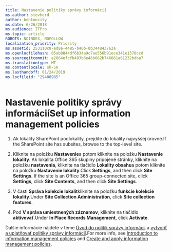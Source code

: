 ```yaml
---
title: Nastavenie politiky správy informácií
ms.author: stevhord
author: bentoncity
ms.date: 6/26/2018
ms.audience: ITPro
ms.topic: article
ROBOTS: NOINDEX, NOFOLLOW
localization_priority: Priority
ms.assetid: 253110c8-ed8e-4485-b40b-0b344843762a
ms.openlocfilehash: 05ab8844df6b34a9c7ae556b91ece341e1370ccd
ms.sourcegitcommit: e2864efcfb493b6e46b662b746661a61232bdba7
ms.translationtype: MT
ms.contentlocale: sk-SK
ms.lasthandoff: 01/24/2019
ms.locfileid: "29488985"
---
```

# <a name="set-up-information-management-policies"></a><span data-ttu-id="19b07-102">Nastavenie politiky správy informácií</span><span class="sxs-lookup"><span data-stu-id="19b07-102">Set up information management policies</span></span>

1. <span data-ttu-id="19b07-103">Ak lokality SharePoint podlokality, prejdite do lokality najvyššej úrovne.</span><span class="sxs-lookup"><span data-stu-id="19b07-103">If the SharePoint site has subsites, browse to the top-level site.</span></span>
    
2. <span data-ttu-id="19b07-p101">Kliknite na položku **Nastavenie**a potom kliknite na položku **Nastavenie lokality**. Ak lokalita Office 365 skupiny pripojené stránky, kliknite na položku **nastavenia**, kliknite na tlačidlo **Lokality obsahu**a potom kliknite na položku **Nastavenie lokality**.</span><span class="sxs-lookup"><span data-stu-id="19b07-p101">Click **Settings**, and then click **Site Settings**. If the site is an Office 365 group-connected site, click **Settings**, click **Site Contents**, and then click **Site Settings**.</span></span>
    
3. <span data-ttu-id="19b07-106">V časti **Správa kolekcie lokalít**kliknite na položku **funkcie kolekcie lokality**.</span><span class="sxs-lookup"><span data-stu-id="19b07-106">Under **Site Collection Administration**, click **Site collection features**.</span></span>
    
4. <span data-ttu-id="19b07-107">Pod **V správa umiestnených záznamov**, kliknite na tlačidlo **aktivovať**.</span><span class="sxs-lookup"><span data-stu-id="19b07-107">Under **In Place Records Management**, click **Activate**.</span></span>
    
<span data-ttu-id="19b07-108">Ďalšie informácie nájdete v téme [Úvod do politík správy informácií](https://go.microsoft.com/fwlink/?linkid=404239) a [vytvoriť a uplatňovať politiky správy informácií](https://go.microsoft.com/fwlink/?linkid=2003916).</span><span class="sxs-lookup"><span data-stu-id="19b07-108">For more info, see [Introduction to information management policies](https://go.microsoft.com/fwlink/?linkid=404239) and [Create and apply information management policies](https://go.microsoft.com/fwlink/?linkid=2003916).</span></span>
  

